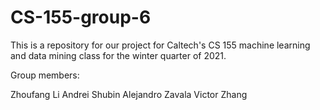 # CS-155-group-6
This is a repository for our project for Caltech's CS 155 machine learning and data mining class for the winter quarter of 2021.

Group members:

Zhoufang Li
Andrei Shubin
Alejandro Zavala
Victor Zhang
